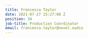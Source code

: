 ```yaml
---
title: Francesca Taylor
date: 2021-07-27 15:27:00 Z
position: 34
job-title: Production Coordinator
email: francesca.taylor@novel.audio
---
```


